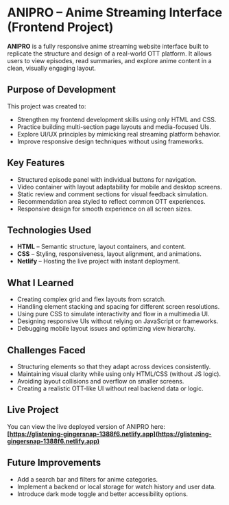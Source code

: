 # ANIPRO – Anime Streaming Interface (Frontend Project)

**ANIPRO** is a fully responsive anime streaming website interface built to replicate the structure and design of a real-world OTT platform. It allows users to view episodes, read summaries, and explore anime content in a clean, visually engaging layout.

## Purpose of Development

This project was created to:
- Strengthen my frontend development skills using only HTML and CSS.
- Practice building multi-section page layouts and media-focused UIs.
- Explore UI/UX principles by mimicking real streaming platform behavior.
- Improve responsive design techniques without using frameworks.

## Key Features

- Structured episode panel with individual buttons for navigation.
- Video container with layout adaptability for mobile and desktop screens.
- Static review and comment sections for visual feedback simulation.
- Recommendation area styled to reflect common OTT experiences.
- Responsive design for smooth experience on all screen sizes.

## Technologies Used

- **HTML** – Semantic structure, layout containers, and content.
- **CSS** – Styling, responsiveness, layout alignment, and animations.
- **Netlify** – Hosting the live project with instant deployment.

## What I Learned

- Creating complex grid and flex layouts from scratch.
- Handling element stacking and spacing for different screen resolutions.
- Using pure CSS to simulate interactivity and flow in a multimedia UI.
- Designing responsive UIs without relying on JavaScript or frameworks.
- Debugging mobile layout issues and optimizing view hierarchy.

## Challenges Faced

- Structuring elements so that they adapt across devices consistently.
- Maintaining visual clarity while using only HTML/CSS (without JS logic).
- Avoiding layout collisions and overflow on smaller screens.
- Creating a realistic OTT-like UI without real backend data or logic.

## Live Project

You can view the live deployed version of ANIPRO here:  
**[https://glistening-gingersnap-1388f6.netlify.app](https://glistening-gingersnap-1388f6.netlify.app)**

## Future Improvements

- Add a search bar and filters for anime categories.
- Implement a backend or local storage for watch history and user data.
- Introduce dark mode toggle and better accessibility options.

